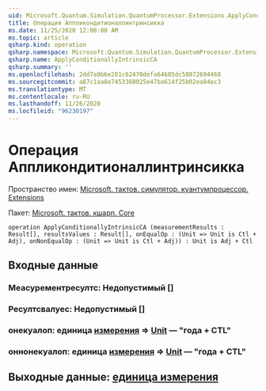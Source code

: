 ```yaml
---
uid: Microsoft.Quantum.Simulation.QuantumProcessor.Extensions.ApplyConditionallyIntrinsicCA
title: Операция Аппликондитионаллинтринсикка
ms.date: 11/25/2020 12:00:00 AM
ms.topic: article
qsharp.kind: operation
qsharp.namespace: Microsoft.Quantum.Simulation.QuantumProcessor.Extensions
qsharp.name: ApplyConditionallyIntrinsicCA
qsharp.summary: ''
ms.openlocfilehash: 2dd7a9b6e281c62470defa64685dc58872694468
ms.sourcegitcommit: a87c1aa8e7453360025e47ba614f25b02ea84ec3
ms.translationtype: MT
ms.contentlocale: ru-RU
ms.lasthandoff: 11/26/2020
ms.locfileid: "96230197"
---
```

# <a name="applyconditionallyintrinsicca-operation"></a>Операция Аппликондитионаллинтринсикка

Пространство имен: [Microsoft. тактов. симулятор. куантумпроцессор. Extensions](xref:Microsoft.Quantum.Simulation.QuantumProcessor.Extensions)

Пакет: [Microsoft. тактов. кшарп. Core](https://nuget.org/packages/Microsoft.Quantum.QSharp.Core)




```qsharp
operation ApplyConditionallyIntrinsicCA (measurementResults : Result[], resultsValues : Result[], onEqualOp : (Unit => Unit is Ctl + Adj), onNonEqualOp : (Unit => Unit is Ctl + Adj)) : Unit is Adj + Ctl
```


## <a name="input"></a>Входные данные

### <a name="measurementresults--__invalidresult__"></a>Меасурементресултс: __Недопустимый <Result>__[]




### <a name="resultsvalues--__invalidresult__"></a>Ресултсвалуес: __Недопустимый <Result>__[]




### <a name="onequalop--unit--unit--is-adj--ctl"></a>онекуалоп: единица [измерения](xref:microsoft.quantum.lang-ref.unit) => [Unit](xref:microsoft.quantum.lang-ref.unit) — "года + CTL"




### <a name="onnonequalop--unit--unit--is-adj--ctl"></a>оннонекуалоп: единица [измерения](xref:microsoft.quantum.lang-ref.unit) => [Unit](xref:microsoft.quantum.lang-ref.unit) — "года + CTL"





## <a name="output--unit"></a>Выходные данные: [единица измерения](xref:microsoft.quantum.lang-ref.unit)

